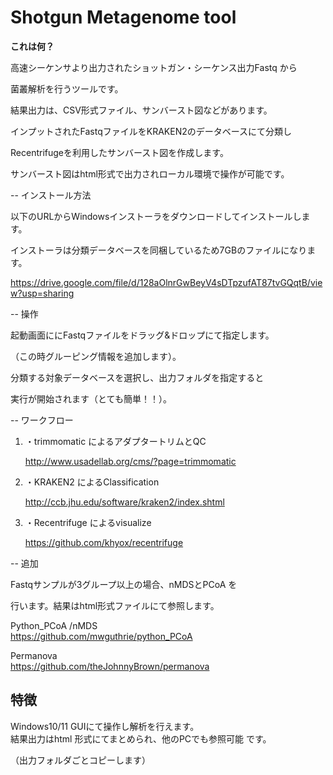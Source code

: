 # Shotgun Metagenome tool

**これは何？**

高速シーケンサより出力されたショットガン・シーケンス出力Fastq から

菌叢解析を行うツールです。  

結果出力は、CSV形式ファイル、サンバースト図などがあります。  



インプットされたFastqファイルをKRAKEN2のデータベースにて分類し

Recentrifugeを利用したサンバースト図を作成します。 

サンバースト図はhtml形式で出力されローカル環境で操作が可能です。 

  

-- インストール方法  

以下のURLからWindowsインストーラをダウンロードしてインストールします。  

インストーラは分類データベースを同梱しているため7GBのファイルになります。  

https://drive.google.com/file/d/128aOlnrGwBeyV4sDTpzufAT87tvGQqtB/view?usp=sharing

  

-- 操作  

起動画面ににFastqファイルをドラッグ&ドロップにて指定します。  

（この時グルーピング情報を追加します）。  

分類する対象データベースを選択し、出力フォルダを指定すると  

実行が開始されます（とても簡単！！）。  

  

  

-- ワークフロー  

1. ・trimmomatic によるアダプタートリムとQC  

   http://www.usadellab.org/cms/?page=trimmomatic  

     

2. ・KRAKEN2 によるClassification  

   http://ccb.jhu.edu/software/kraken2/index.shtml  

     

3. ・Recentrifuge によるvisualize  

   https://github.com/khyox/recentrifuge  

  

  

-- 追加  

Fastqサンプルが3グループ以上の場合、nMDSとPCoA を  

行います。結果はhtml形式ファイルにて参照します。  

  

  Python_PCoA /nMDS  
  https://github.com/mwguthrie/python_PCoA    

  Permanova   
  https://github.com/theJohnnyBrown/permanova    

  

## 特徴    

Windows10/11 GUIにて操作し解析を行えます。  
結果出力はhtml 形式にてまとめられ、他のPCでも参照可能 です。

（出力フォルダごとコピーします）